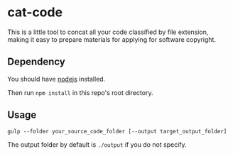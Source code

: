 # cat-code
This is a little tool to concat all your code classified by file extension, making it easy to prepare materials for applying for software copyright.

## Dependency
You should have [nodejs](https://nodejs.org/en/) installed.

Then run `npm install` in this repo's root directory.

## Usage

`gulp --folder your_source_code_folder [--output target_output_folder]`

The output folder by default is `./output` if you do not specify.
